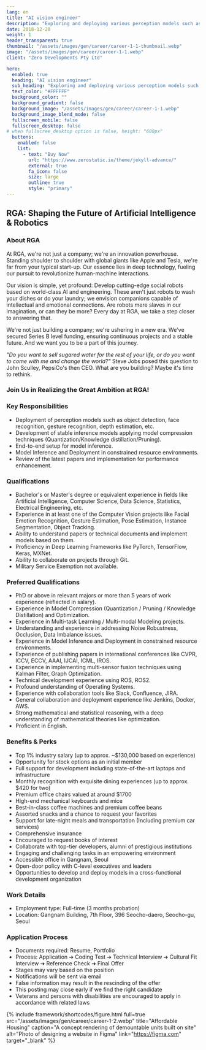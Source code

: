 ```yaml
---
lang: en
title: "AI vision engineer"
description: "Exploring and deploying various perception models such as object detection, facial emotion recognition, gesture recognition, and depth estimation"
date: 2018-12-20
weight: 1
header_transparent: true
thumbnail: "/assets/images/gen/career/career-1-1-thumbnail.webp"
image: "/assets/images/gen/career/career-1-1.webp"
client: "Zero Developments Pty Ltd"

hero:
  enabled: true
  heading: "AI vision engineer"
  sub_heading: "Exploring and deploying various perception models such as object detection, facial emotion recognition, gesture recognition, and depth estimation"
  text_color: "#FFFFFF"
  background_color: ""
  background_gradient: false
  background_image: "/assets/images/gen/career/career-1-1.webp"
  background_image_blend_mode: false
  fullscreen_mobile: false
  fullscreen_desktop: false
# when fullscree_desktop option is false, height: "600px"
  buttons:
    enabled: false
    list:
      - text: "Buy Now"
        url: "https://www.zerostatic.io/theme/jekyll-advance/"
        external: true
        fa_icon: false
        size: large
        outline: true
        style: "primary"
---
```


## **RGA: Shaping the Future of Artificial Intelligence & Robotics**

### **About RGA**
At RGA, we're not just a company; we're an innovation powerhouse. Standing shoulder to shoulder with global giants like Apple and Tesla, we're far from your typical start-up. Our essence lies in deep technology, fueling our pursuit to revolutionize human-machine interactions.

Our vision is simple, yet profound: Develop cutting-edge social robots based on world-class AI and engineering. These aren't just robots to wash your dishes or do your laundry; we envision companions capable of intellectual and emotional connections. Are robots mere slaves in our imagination, or can they be more? Every day at RGA, we take a step closer to answering that.

We're not just building a company; we're ushering in a new era. We've secured Series B level funding, ensuring continuous projects and a stable future. And we want you to be a part of this journey.

_"Do you want to sell sugared water for the rest of your life, or do you want to come with me and change the world?"_ Steve Jobs posed this question to John Sculley, PepsiCo's then CEO. What are you building? Maybe it's time to rethink.

### **Join Us in Realizing the Great Ambition at RGA!**


### **Key Responsibilities**
- Deployment of perception models such as object detection, face recognition, gesture recognition, depth estimation, etc.
- Development of stable inference models applying model compression techniques (Quantization/Knowledge distillation/Pruning).
- End-to-end setup for model inference.
- Model Inference and Deployment in constrained resource environments.
- Review of the latest papers and implementation for performance enhancement.


### **Qualifications**
- Bachelor's or Master's degree or equivalent experience in fields like Artificial Intelligence, Computer Science, Data Science, Statistics, Electrical Engineering, etc.
- Experience in at least one of the Computer Vision projects like Facial Emotion Recognition, Gesture Estimation, Pose Estimation, Instance Segmentation, Object Tracking.
- Ability to understand papers or technical documents and implement models based on them.
- Proficiency in Deep Learning Frameworks like PyTorch, TensorFlow, Keras, MXNet.
- Ability to collaborate on projects through Git.
- Military Service Exemption not available.

### **Preferred Qualifications**
- PhD or above in relevant majors or more than 5 years of work experience (reflected in salary).
- Experience in Model Compression (Quantization / Pruning / Knowledge Distillation) and Optimization.
- Experience in Multi-task Learning / Multi-modal Modeling projects.
- Understanding and experience in addressing Noise Robustness, Occlusion, Data Imbalance issues.
- Experience in Model Inference and Deployment in constrained resource environments.
- Experience of publishing papers in international conferences like CVPR, ICCV, ECCV, AAAI, IJCAI, ICML, IROS.
- Experience in implementing multi-sensor fusion techniques using Kalman Filter, Graph Optimization.
- Technical development experience using ROS, ROS2.
- Profound understanding of Operating Systems.
- Experience with collaboration tools like Slack, Confluence, JIRA.
- General collaboration and deployment experience like Jenkins, Docker, AWS.
- Strong mathematical and statistical reasoning, with a deep understanding of mathematical theories like optimization.
- Proficient in English.

### **Benefits & Perks**
- Top 1% industry salary (up to approx. ~$130,000 based on experience)
- Opportunity for stock options as an initial member
- Full support for development including state-of-the-art laptops and infrastructure
- Monthly recognition with exquisite dining experiences (up to approx. $420 for two)
- Premium office chairs valued at around $1700
- High-end mechanical keyboards and mice
- Best-in-class coffee machines and premium coffee beans
- Assorted snacks and a chance to request your favorites
- Support for late-night meals and transportation (Including premium car services)
- Comprehensive insurance
- Encouraged to request books of interest
- Collaborate with top-tier developers, alumni of prestigious institutions
- Engaging and challenging tasks in an empowering environment
- Accessible office in Gangnam, Seoul
- Open-door policy with C-level executives and leaders
- Opportunities to develop and deploy models in a cross-functional development organization

### **Work Details**
- Employment type: Full-time (3 months probation)
- Location: Gangnam Building, 7th Floor, 396 Seocho-daero, Seocho-gu, Seoul

### **Application Process**
- Documents required: Resume, Portfolio
- Process: Application ➔ Coding Test ➔ Technical Interview ➔ Cultural Fit Interview ➔ Reference Check ➔ Final Offer
- Stages may vary based on the position
- Notifications will be sent via email
- False information may result in the rescinding of the offer
- This posting may close early if we find the right candidate
- Veterans and persons with disabilities are encouraged to apply in accordance with related laws

{% include framework/shortcodes/figure.html full=true src="/assets/images/gen/career/career-1-2.webp" title="Affordable Housing"  caption="A concept rendering of demountable units built on site" alt="Photo of designing a website in Figma" link="https://figma.com" target="_blank" %}
